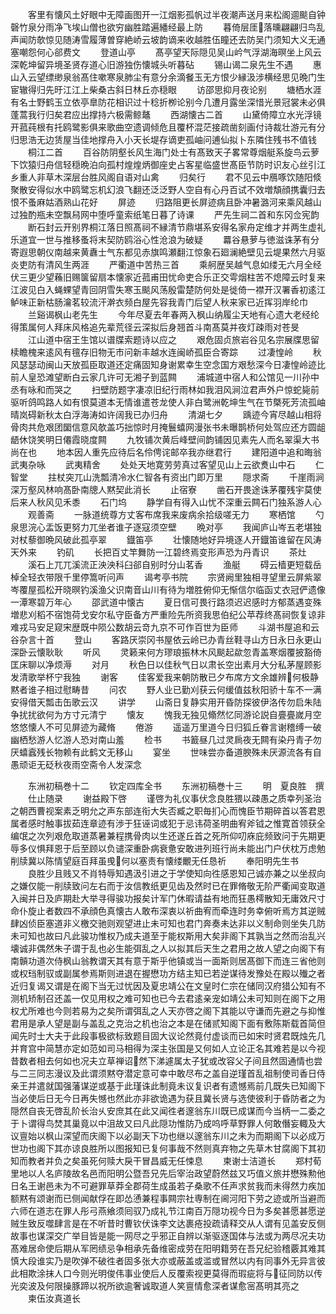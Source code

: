 <!-- { "loadSidebar": true } -->
　　客里有懐风土好眼中无障画图开一江烟影孤帆过半夜潮声送月来松阁逥颷自钟磬竹泉分雨净飞埃山僧也欲穷幽胜踏遍繙经最上防
　　暮倚层厓落曛翩翩归鸟乱声闻防欹惊见随涛雪履薄曽穿絶峤云坡韵谪来收越胜伍瞳还去防吴门须知大义无通塞嘲怨何心郤费文
　　登道山亭
　　髙亭望天际隠见吴山岒气浮湖海暝坐上风云深乾坤留异境圣贤存道心旧游独伤懐城头听暮砧
　　锡山谒二泉先生不遇
　　惠山入云望缥缈泉翁髙住嗽寒泉肺尘有意分余滴餐玉无方恨少縁汲涉横经思见晩门生宦辙得归先旴江江上柴桑古斜日林丘亦穏眼
　　访邵思抑月夜论别
　　塘栖水涯有名士野鹤玉立依亭臯防花相识过十稔折栁论别今几遭月露坐深惜光景冠裳未必俱蓬蒿我行归矣君应出撑持六极需鲸鼇
　　西湖懐古二首
　　山黛倚障立水光浮镜开菰莼根有托鸥鹭影俱来歌曲空遗调倾危且覆杯混茫接疏凿刻画付诗裁壮游元有分归思浩无边赁屋当佳地撑舟入小天长堤存谪吏孤岫问逋仙拟卜东隣住残书不值钱
　　桐江二首
　　百谷防阴壑长风生海门处士有髙致天子畧常尊烟艇系旋鸟云萝下饮猿归舟信轻穏晩泊向孤村煌煌炳御座史占客星临盛世髙臣节防时识友心丝引江乡重人非草木深层台胜风阁自语对山禽
　　归矣行
　　君不见云中鴈啄饮随阳倐聚散安得似水中鸥鹭忘机幻浪飞翻还泛泛野人空自有心丹百试不效増頽顔携囊归去恨不蚤麻姑酒熟山花好
　　屏迹
　　归路阻更长屏迹病且卧冲暑潞河来乘风越山过独酌瓶未空飘舄网中堕呼童索纸笔日暮了诗课
　　严先生祠二首和东冈佥宪韵
　　断石封云开别界桐江落日照髙祠不縁清节鼎堪系安得名家舟定维才并两生虚礼乐道宜一世与推移蚤将末契防鸥浴心性沧浪为破疑
　　羃谷悬萝与徳滋诛茅有分寄遐思朝仪南越来黄纛士气东都见赤旗鸣瀬翻江惊象石廻澜絶壁见云堤果然六月驱炎吏防有清风生两涯
　　严衢道中苦热三首
　　乘舸歴吴越气息如缕无六月全经伏三更少望蘓旧赐箧留扇本懐家近菰甫田忧命吏合乐正交雩烟柱苦不熄障云时复来江波见白入蝇蜾望青回阴雪失寒玉颷风荡殷雷楚防何处是徙倚一襟开汉署香初逺江鲈味正新枯肠瀹茗较流汗澣衣频白屋先容我青门后望人秋来家已近挥羽岸纶巾
　　兰谿谒枫山老先生
　　今年尽夏去年春两入枫山纳履尘天地有心遗大老经纶得策属何人拜床风格追先辈荒径云深拟后身翘首斗南髙莫并夜灯疎雨对苍旻
　　江山道中宿王生馆以谱牒索题诗以应之
　　艰危固贞旅岩谷见名宗展牒思留椟瞻槐来逺风有氊存旧物无市问新丰越水连闽峤孤臣合寄踪
　　过凄惶岭
　　秋风瑟瑟动闽山天放孤臣取道还定痛固知身谢累幸生空念国方艰愁深今日凄惶岭迹比前人皇恐滩望断白云家几许可无湘子到蓝闗
　　浦城道中宿人和公馆见一川孙中丞有咏和而哭之
　　扫壁防题字凄凉旧纪行雨林如我泪风涧泣君声外户惊蛇毙前驱听鸽鸣路人如有恨莫道本无情谁遣苍龙使人非白鹭洲乾坤生气在节槩死芳流孤岫晴岚碍新秋太白浮海涛如许阔我已办归舟
　　清湖七夕
　　踽迹今宵尽越山相将骨肉共危艰团圞信意风欹盖巧拙惊时月掩鬟蟢网漫张书未曝鹊桥何处驾应还方圆龃龉休饶笑明日僊霞晓度闗
　　九牧铺次黄后峰壁间韵铺因见素先人而名翠渠大书尚在也
　　地本因人重先应待后名伶俜诧邮卒我亦继君行
　　建阳道中追和晦翁武夷杂咏
　　武夷精舍
　　处处天地寛劳劳真过客望见山上云欲煑山中石
　　仁智堂
　　拄杖突兀山洗瓢清冷水仁智各有资出门即万里
　　隠求斋
　　千崖雨涧深万壑风林响髙卧南牕人黙契此消长
　　止宿寮
　　凿石开畏途诛茅覆残宇莫使后来人秋风见禾黍
　　石门坞
　　静学自有得入山忧不深重云闗石门独系游人心
　　观善斋
　　一脉道统尊方丈客布席我来废病余拾级嗟无力
　　寒栖馆
　　勺泉思浣心盂饭更努力兀坐者谁子逐寇须空壁
　　晩对亭
　　我闻庐山岑五老堪独对杖藜御晩风破此孤亭翠
　　鐡笛亭
　　壮懐随地好异境逐人开鐡笛谁留在风涛天外来
　　钓矶
　　长把百丈竿舞防一江碧终焉变形声恐为丹青识
　　茶灶
　　溪石上兀兀溪流正泱泱科臼郤自别时分山茗香
　　渔艇
　　碍云樯更短载岳棹全轻衣带限千里停篙听问声
　　谒考亭书院
　　宗贤阙里独相寻望里云屏紫翠岑覆屋孤松开晓暝钓溪渔父识南音山川有待为増胜俯仰无惭信尔临函丈衣冠俨遗像一潭寒碧万年心
　　邵武道中懐古
　　夏日信可畏行路须迟迟感时方郁蒸遇变殊増悲刈稻不宿饱荷戈安尔私守臣备方严重险先所资我思伯纪公苹荐终髙祠恢复谅非难戎马安足窥宋歴既中陨公数胡云竒九京不可作百世为臣师
　　斗湖书屋追和云谷杂言十首
　　登山
　　客路厌崇冈书屋依云岭已办青丝鞋寻山方日永日永更山深卧云懐耿耿
　　听风
　　灵籁来何方璆琅振林木风颷起歘忽青盖寒烟覆披豁倚匡床聊以净烦溽
　　对月
　　秋色日以佳秋气日以肃长空出素月大分私茅屋顾影发清歌举杯宁我独
　　谢客
　　佳客爱我来朝防散已夕布席方文余雄辨何极静黙者谁子相过慰畴昔
　　问农
　　野人业已勤刈获云何缓值兹秋阳骄十车不一满安得借天瓢击缶歌云汉
　　讲学
　　山斋日复静实用开昏防探彼伊洛传勿启朱陆争扰扰欲何为方寸元清宁
　　懐友
　　愧我无独见翛然忆同游论説自亹亹嵗月空悠悠懐人不可见屏迹为藏脩
　　倦游
　　遥遥万里道今日归狐丘眷言谢稽缚一破幽栖愁游人忆游人恐对南山羞
　　检书
　　书籖昼几过灵扄夜无闗有染丹青子勿厌蟢蠧残长物赖有此鹤文无移山
　　宴坐
　　世味尝亦备道腴殊未厌源流各有自愚顽讵无砭秋夜雨空斋令人发深念





　　东洲初稿巻十二
　　钦定四库全书
　　东洲初稿巻十三
　　明　夏良胜　撰
　　仕止随录
　　谢益殿下啓
　　谨啓为礼仪事伏念良胜猥以疎愚之质幸列圣治之朝西曹视案素乏明允之声东部连衔大失否臧之职毎扪心而愧臣节期碎首以答君恩属者感时触事拔茹连章迹有渉于狂诬词或犯于忌讳荷圣明曲宥斧钺之惟寛首领获全编氓之次列艰危取道蒸暑兼程携骨肉以生还遂丘首之死所仰叨庥庇频致问于先期更辱多仪惧拜恩于后至顾以负谴深重卧病衰惫安敢进列班行尚未能出门户伏枕万虑勉削牍冀以陈情望庭百拜虽曵何以塞责有懐缕覼无任恳祈
　　奉阳明先生书
　　良胜少且贱又不肖特辱知遇汲引进之于学使知向徃感恩知己诚亦兼之以坐叔向之嫌仅能一削牍致问左右而于汝信教纸更见齿及然时已在罪脩敬无阶严衢闻变取道入闽并日及庐期赴大举寻得骏功报矣计军门休暇请益有地而狂愚樗散知无庸效尺寸命仆旋止者数四不承顔色真懐古人敢布深衷以祈曲宥而牵连时务幸俯听焉方其逆贼肆凶侦臣塞道非义檄交驰则观望进止未可知也君门奔奏未达非以义制命则坐失几防未可知也故曰凡此骏功惟权乃成夫道至于能权斯用大矣非阁下其孰当之然而治乱兴壊诚非偶然朱子谓于乱也必生能弭乱之人以拟其后天生之君用之故人望之向阁下有南贑功道次侍枫山翁教谓天其有意于斯乎他镇或当一面斯则居髙御下而连三省他则或权珰制驭或副属参焉斯则进退在握懋功方结主知已若逆谋待发豫处在殿以殱之者近归复谒又谓是在阁下当无过忧因及夏忠靖公在文皇时仁宗在储同汉府猎公知有不测机矫制召还盖一仅见用权之难可知也已今去君逺亲宠如靖公未可知则在阁下之用权尤所难也今则若易为之矣所谓弭乱之人天亦啓之阁下其能以守谦而先避之与抑惟君用是承人望是副与盖乱之克治之机也治之本是在储贰知阁下面有敷陈斯载首简但闻先时士大夫于此段事极欲标致题目固大议论然竟付虚谈而已如宋时贤君既烛先几并育宫中简慧亦定如范如司马相得为深主张国是又何如人立论正名其难若是以今视昔数者相去何如也况夫立草禅诏然下涕遽属太子犹或改容父子间且然固通情也尝与二三同志漫议及此谓须黙夺潜定意可幸中敢尽布之盖自逆瑾首乱祖制使司香日侍亲王并遣就国强藩谋逆或基于此瑾诛此制竟未议复识者有遗憾焉前几既失已知阁下当必使后日无今日再失憾也然此亦非欲诡遇为获且冀长贤与选使彼利于昏防者之为隠然自丧无啓乱阶长治乆安庶其在此又闻徃者邃翁东川既已成谋而今当柄一二委之于卜谓得鸟焚其巢竟以中沮故又曰凡此隠功惟防乃成呜呼草野罪人何敢僭妄輙及大议亶始以枫山深望而庆阁下以必副天下功也继以邃翁东川之未为而期阁下以必成万世功也阁下其亦谅良胜所以图报知已复何事哉不然则真弃物之先草木甘腐阁下其初知而教者并负之矣虽死何赎大戾干冒昌威无任悚息
　　柬谢士洁道长
　　郑村荀里地以人名庐陵故名邑而阳明公暨吾兄先后宰治政望蔚然兹又巧值义旅并懋殊勲他日名王谢邑未为不可避罪草莽全郡荷生成虽若子桑歌不任声求贫我而未得然力疾加额黙有颂谢而已侧闻献俘在即怂慂兼程事闗宗社専制在阃河阳下劳之迹或所当避而六师在道志在罪人彤弓燕飨须囘驭乃成礼节江南百万隠功视今日为多矣甚愿甚愿逆贼生致反噬肆言是在不听昔时曹钦伏诛李文达裹疮投疏请释交从人谓有见盖安反侧故事也谋深交广举目皆是能一网尽之乎邪正自辨以渐驱逐国体与法或为两尽况夫功髙难居命使后期从军罔绩忌争相承先备维密成劳在阳明籍劳在吾兄纪验稽覈其难其慎大段谁实乃是吹弹不破徃者固多张大亦或蔽盖或滥或冒然以内有同事外无异言彼此相欺涂抹人口今则光明俊伟事业使后人反覆索视更莫得而瑕疵将与征同防以传光奕波及何限操豚蹄以祝所欲逾奢诚取道人笑亶情愈深者谋愈宻髙明其亮之
　　柬伍汝真道长
